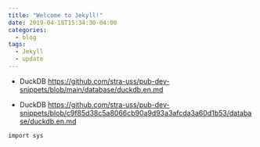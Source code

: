 ```yaml
---
title: "Welcome to Jekyll!"
date: 2019-04-18T15:34:30-04:00
categories:
  - blog
tags:
  - Jekyll
  - update
---
```


- DuckDB
https://github.com/stra-uss/pub-dev-snippets/blob/main/database/duckdb.en.md

- DuckDB
https://github.com/stra-uss/pub-dev-snippets/blob/c9f85d38c5a8066cb90a9d93a3afcda3a60d1b53/database/duckdb.en.md

```
import sys
```

<!-- embedme path/to/your/file.txt -->


<!-- embedme path/to/your/file.txt](https://github.com/stra-uss/pub-dev-snippets/blob/c9f85d38c5a8066cb90a9d93a3afcda3a60d1b53/database/duckdb.en.md -->
